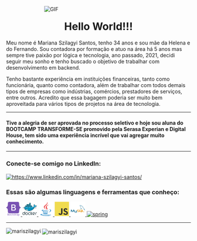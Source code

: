 <img align="right" alt="GIF" src="https://uploaddeimagens.com.br/images/003/785/749/full/OCTOCAT-Mariana.png?1647965082" width="400px" />
<h1 align="center">Hello World!!!</h1>
<p>Meu nome é Mariana Szilagyi Santos, tenho 34 anos e sou mãe da Helena e do Fernando. Sou contadora por formação e atuo na área há 5 anos mas sempre tive paixão por lógica e tecnologia, ano passado, 2021, decidi seguir meu sonho e tenho buscado o objetivo de trabalhar com desenvolvimento em backend.



Tenho bastante experiência em instituições financeiras, tanto como funcionária, quanto como contadora, além de trabalhar com todos demais tipos de empresas como indústrias, comércios, prestadores de serviços, entre outros. Acredito que  essa bagagem poderia ser  muito bem aproveitada para vários tipos de projetos na área de tecnologia.</p>
 
 <hr />

<h4 align="left"> Tive a alegria de ser aprovada no processo seletivo e hoje sou aluna do BOOTCAMP TRANSFORME-SE promovido pela Serasa Experian e Digital House, tem sido uma experiência incrível que vai agregar muito conhecimento.</h4>

<hr />


<h3 align="left">Conecte-se comigo no LinkedIn:</h3>
<p align="left">
<a href="https://linkedin.com/in/https://www.linkedin.com/in/mariana-szilagyi-santos/" target="blank"><img align="center" src="https://raw.githubusercontent.com/rahuldkjain/github-profile-readme-generator/master/src/images/icons/Social/linked-in-alt.svg" alt="https://www.linkedin.com/in/mariana-szilagyi-santos/" height="30" width="40" /></a>
</p>

<h3 align="left">Essas são algumas linguagens e ferramentas que conheço:</h3>
<p align="left"> <a href="https://getbootstrap.com" target="_blank" rel="noreferrer"> <img src="https://raw.githubusercontent.com/devicons/devicon/master/icons/bootstrap/bootstrap-plain-wordmark.svg" alt="bootstrap" width="40" height="40"/> </a> <a href="https://www.docker.com/" target="_blank" rel="noreferrer"> <img src="https://raw.githubusercontent.com/devicons/devicon/master/icons/docker/docker-original-wordmark.svg" alt="docker" width="40" height="40"/> </a> <a href="https://www.java.com" target="_blank" rel="noreferrer"> <img src="https://raw.githubusercontent.com/devicons/devicon/master/icons/java/java-original.svg" alt="java" width="40" height="40"/> </a> <a href="https://developer.mozilla.org/en-US/docs/Web/JavaScript" target="_blank" rel="noreferrer"> <img src="https://raw.githubusercontent.com/devicons/devicon/master/icons/javascript/javascript-original.svg" alt="javascript" width="40" height="40"/> </a> <a href="https://www.mysql.com/" target="_blank" rel="noreferrer"> <img src="https://raw.githubusercontent.com/devicons/devicon/master/icons/mysql/mysql-original-wordmark.svg" alt="mysql" width="40" height="40"/> </a> <a href="https://spring.io/" target="_blank" rel="noreferrer"> <img src="https://www.vectorlogo.zone/logos/springio/springio-icon.svg" alt="spring" width="40" height="40"/> </a> </p>

<hr />

<p><img align="left" src="https://github-readme-stats.vercel.app/api/top-langs?username=mariszilagyi&show_icons=true&locale=en&layout=compact" alt="mariszilagyi" /></p>

<p>&nbsp;<img align="center" src="https://github-readme-stats.vercel.app/api?username=mariszilagyi&show_icons=true&locale=en" alt="mariszilagyi" /></p>

